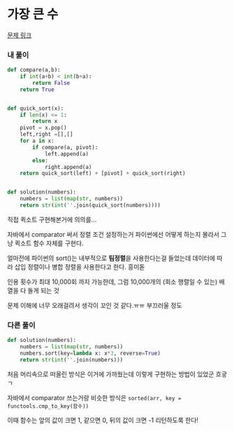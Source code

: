 # 가장 큰 수

[문제 링크](https://programmers.co.kr/learn/courses/30/lessons/42746)

### 내 풀이

```python
def compare(a,b):
    if int(a+b) < int(b+a):
        return False
    return True


def quick_sort(x):
    if len(x) <= 1:
        return x
    pivot = x.pop()
    left,right =[],[]
    for a in x:
        if compare(a, pivot):
            left.append(a)
        else:
            right.append(a)
    return quick_sort(left) + [pivot] + quick_sort(right)


def solution(numbers):
    numbers = list(map(str, numbers))
    return str(int(''.join(quick_sort(numbers))))
```

직접 퀵소트 구현해본거에 의의를...

자바에서 comparator 써서 정렬 조건 설정하는거 파이썬에선 어떻게 하는지 몰라서 그냥 퀵소트 함수 자체를 구현다.

얼마전에 파이썬의 sort()는 내부적으로 **팀정렬**을 사용한다는걸 들었는데 데이터에 따라 삽입 정렬이나 병합 정렬을 사용한다고 한다. 흥미돋

인용 횟수가 최대 10,000회 까지 가능한데, 그럼 10,000개의 (희소 행렬일 수 있는) 배열을 다 돌게 되는 것

문제 이해에 너무 오래걸려서 생각이 꼬인 것 같다.ㅠㅠ 부끄러울 정도



### 다른 풀이

```python
def solution(numbers):
    numbers = list(map(str, numbers))
    numbers.sort(key=lambda x: x*3, reverse=True)
    return str(int(''.join(numbers)))
```

처음 머리속으로 떠올린 방식은 이거에 가까웠는데 이렇게 구현하는 방법이 있었군 흐긓ㄱ



자바에서 comparator 쓰는거랑 비슷한 방식은 `sorted(arr, key = functools.cmp_to_key(함수))` 

이때 함수는 앞의 값이 크면 1, 같으면 0, 뒤의 값이 크면 -1 리턴하도록 한다!
